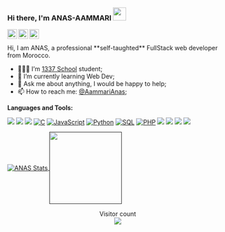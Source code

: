 ### Hi there, I'm ANAS-AAMMARI <img width="30" src="https://camo.githubusercontent.com/e8e7b06ecf583bc040eb60e44eb5b8e0ecc5421320a92929ce21522dbc34c891/68747470733a2f2f6d656469612e67697068792e636f6d2f6d656469612f6876524a434c467a6361737252346961377a2f67697068792e676966">
 

<!-- [![trophy](https://github-profile-trophy.vercel.app/?username=ANAS-AAMMARI)](https://github.com/ryo-ma/github-profile-trophy) -->
<a href="https://twitter.com/AammariAnas">
  <img align="left" alt="aaammari Twitter" width="22px" src="https://cdn.jsdelivr.net/npm/simple-icons@v3/icons/twitter.svg" />
</a>

<a href="https://www.linkedin.com/in/anas-aammari-66b619176">
  <img align="left" alt="aaammari Linkdein" width="22px" src="https://cdn.jsdelivr.net/npm/simple-icons@v3/icons/linkedin.svg" />
</a>

<a href="https://github.com/ANAS-AAMMARI">
  <img align="left" alt="aaammari Github" width="22px" src="https://cdn.jsdelivr.net/npm/simple-icons@v3/icons/github.svg" />
</a>
<br />
 <br />
Hi, I am ANAS, a professional **self-taughted** FullStack web developer from Morocco.


- 👨🏽‍💻 I’m [1337 School](https://1337.ma) student;
- 🌱 I’m currently learning Web Dev; 
- 💬 Ask me about anything, I would be happy to help;
- 📫 How to reach me: [@AammariAnas](https://twitter.com/AammariAnas);

**Languages and Tools:**  

[![](https://img.shields.io/badge/-HTML-000?&logo=html5)](https://ANAS-AAMMARI.xyz?ref=github)
[![](https://img.shields.io/badge/-CSS-000?&logo=css3&logoColor=1572B6)](https://ANAS-AAMMARI.xyz?ref=github)
[![](https://img.shields.io/badge/-Tailwind-000?&logo=tailwind-css)](https://ANAS-AAMMARI.xyz?ref=github)
[![C](https://img.shields.io/badge/-C-000?&logo=C)](https://ANAS.xyz?ref=github)
[![JavaScript](https://img.shields.io/badge/-JavaScript-000?&logo=JavaScript)](https://ANAS.xyz?ref=github)
[![Python](https://img.shields.io/badge/-Python-000?&logo=Python)](https://ANAS-AAMMARI.xyz?ref=github)
[![SQL](https://img.shields.io/badge/-SQL-000?&logo=MySQL)](https://ANAS-AAMMARI.xyz?ref=github)
[![PHP](https://img.shields.io/badge/-PHP-000?&logo=PHP&logoColor=007396)](https://ANAS-AAMMARI.xyz?ref=github)
[![](https://img.shields.io/badge/-Next.js-000?&logo=Next.js)](https://ANAS-AAMMARI.xyz?ref=github)
[![](https://img.shields.io/badge/-Git-000?&logo=Git)](https://ANAS-AAMMARI.xyz?ref=github)
[![](https://img.shields.io/badge/-Django-000?&logo=Django&logoColor=092E20)](https://ANAS-AAMMARI.xyz?ref=github)
[![](https://img.shields.io/badge/-Next.js-000?&logo=Next.js)](https://ANAS-AAMMARI.xyz?ref=github)

<a href="">
  <img align="center" src="https://github-readme-stats.vercel.app/api/top-langs/?username=ANAS-AAMMARI&layout=compact&bg_color=0,232526,414345&icon_color=ffffff&title_color=ffffff&text_color=ffffff&line_height=30&v=5" alt="ANAS Stats" />
</a>
<a href="">
  <img height="165px" align="center" src="https://github-readme-stats.vercel.app/api?username=ANAS-AAMMARI&hide=html&hide_title=true&layout=compact&langs_count=6&text_color=fff&icon_color=fff&bg_color=0,232526,414345"/>  
</a>
<br>
<p align="center"> 
<!--   <img align="center" src="https://github-readme-streak-stats.herokuapp.com/?user=ra1nbow1&" alt="ra1nbow1"><br> -->
  Visitor count<br>
  <img src="https://profile-counter.glitch.me/ANAS-AAMMARI/count.svg" />
</p>
